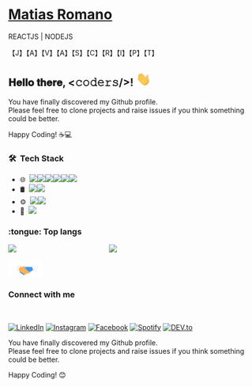 # <a href="https://www.linkedin.com/in/romam132/">Matias Romano</a>
 REACTJS  |  NODEJS 
 
【J】【A】【V】【A】【S】【C】【R】【I】【P】【T】

<h2>  𝐇𝐞𝐥𝐥𝐨 𝐭𝐡𝐞𝐫𝐞, <𝚌𝚘𝚍𝚎𝚛𝚜/>! <img src="https://github.com/ABSphreak/ABSphreak/blob/master/gifs/Hi.gif" width="30px"></h2>

You have finally discovered my Github profile. <br>
Please feel free to clone projects and raise issues if you think something could be better.

Happy Coding! :coffee::computer:

<h3> 🛠 &nbsp;Tech Stack</h3>

- 🌐 &nbsp;<img src = "https://img.shields.io/badge/-HTML5-E34F26?style=flat&logo=html5&logoColor=white"><img src = "https://img.shields.io/badge/-CSS3-1572B6?style=flat&logo=css3&logoColor=white"><img src="https://img.shields.io/badge/-Bootstrap-563D7C?style=flat&logo=bootstrap&logoColor=white"><img src="https://img.shields.io/badge/-JavaScript-eed718?style=flat&logo=javascript&logoColor=ffffff"><img src="https://img.shields.io/badge/-Sass-cc6699?style=flat&logo=sass&logoColor=ffffff"><img src="https://img.shields.io/badge/-React-000000?style=flat&logo=react&logoColor=00c8ff">
- 🛢 &nbsp;<img src="https://img.shields.io/badge/-MySQL-F29111?style=flat&logo=mysql&logoColor=FFFFFF"><img src="https://img.shields.io/badge/-MongoDB-4DB33D?style=flat&logo=mongodb&logoColor=FFFFFF">
- ⚙️ &nbsp;<img src="http://img.shields.io/badge/-Git-F1502F?style=flat&logo=git&logoColor=FFFFFF"><img src="http://img.shields.io/badge/-Github-000000?style=flat&logo=github&logoColor=FFFFFF">
- 🔧 &nbsp;<img src="http://img.shields.io/badge/-VS%20Code-007ACC?style=flat&logo=visual%20studio%20code&logoColor=white">

<h3 align="start">:tongue: Top langs</h3>
<a href="https://github.com/Neel2904">
  <img src="https://github-readme-stats.vercel.app/api/top-langs/?username=ROMANOMATMAX&theme=radical&hide=glsl,python" />
</a>

<img align='right'   width="300" src="https://github-readme-stats.vercel.app/api?username=ROMANOMATMAX&show_icons=true&title_color=fff&icon_color=79ff97&text_color=9f9f9f&bg_color=151515">

<img src="https://github.com/SatYu26/SatYu26/blob/master/Assets/Handshake.gif" height="32px"><h3>Connect with me</h3><br>

<a href="https://www.linkedin.com/in/absphreak" target="_blank"><img src="https://img.shields.io/badge/LinkedIn-%230077B5.svg?&style=flat-square&logo=linkedin&logoColor=white" alt="LinkedIn"></a>
<a href="https://www.instagram.com/absphreak" target="_blank"><img src="https://img.shields.io/badge/Instagram-%23E4405F.svg?&style=flat-square&logo=instagram&logoColor=white" alt="Instagram"></a>
<a href="https://www.facebook.com/originalphreak" target="_blank"><img src="https://img.shields.io/badge/Facebook-%231877F2.svg?&style=flat-square&logo=facebook&logoColor=white" alt="Facebook"></a>
<a href="https://open.spotify.com/user/0170agi99s5hh187g7mtz245b" target="_blank"><img src="https://img.shields.io/badge/Spotify-%231ED760.svg?&style=flat-square&logo=spotify&logoColor=white" alt="Spotify"></a>
<a href="https://dev.to/ABSphreak" target="_blank"><img src="https://img.shields.io/badge/DEV-%230A0A0A.svg?&style=flat-square&logo=DEV.to&logoColor=white" alt="DEV.to"></a>

</div>

You have finally discovered my Github profile. <br>
Please feel free to clone projects and raise issues if you think something could be better.

Happy Coding! 😊
